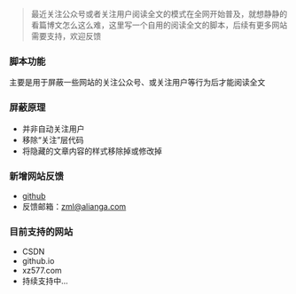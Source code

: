 > 最近关注公众号或者关注用户阅读全文的模式在全网开始普及，就想静静的看篇博文怎么这么难，这里写一个自用的阅读全文的脚本，后续有更多网站需要支持，欢迎反馈

### 脚本功能
主要是用于屏蔽一些网站的关注公众号、或关注用户等行为后才能阅读全文

### 屏蔽原理
* 并非自动关注用户
* 移除“关注”层代码
* 将隐藏的文章内容的样式移除掉或修改掉

### 新增网站反馈 
* [github](https://github.com/zhengmingliang/monkeyScripts/issues/new?assignees=zhengmingliang&labels=help+wanted&template=support-read-all-template.md&title=)
* 反馈邮箱：zml@alianga.com

### 目前支持的网站
* CSDN
* github.io
* xz577.com
* 持续支持中...
